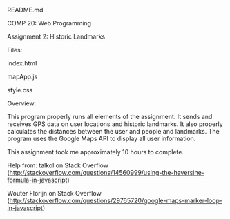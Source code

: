 README.md

COMP 20: Web Programming

Assignment 2: Historic Landmarks

Files:

index.html

mapApp.js

style.css


Overview:

This program properly runs all elements of the assignment. It sends and receives GPS data on user locations and historic landmarks. It also properly calculates the distances between the user and people and landmarks. The program uses the Google Maps API to display all user information.


This assignment took me approximately 10 hours to complete.


Help from:
talkol on Stack Overflow (http://stackoverflow.com/questions/14560999/using-the-haversine-formula-in-javascript)

Wouter Florijn on Stack Overflow (http://stackoverflow.com/questions/29765720/google-maps-marker-loop-in-javascript)

